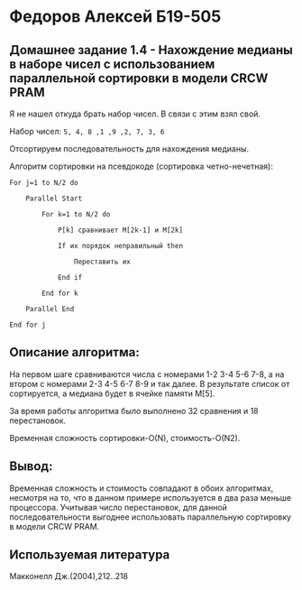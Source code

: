 
# Федоров Алексей Б19-505

## Домашнее задание 1.4 - Нахождение медианы в наборе чисел с использованием параллельной сортировки в модели CRСW PRAM

Я не нашел откуда брать набор чисел. В связи с этим взял свой.

Набор чисел: ```5, 4, 8 ,1 ,9 ,2, 7, 3, 6```

Отсортируем последовательность для нахождения медианы.

Алгоритм сортировки на псевдокоде (сортировка четно-нечетная):

```
For j=1 to N/2 do

	Parallel Start

		For k=1 to N/2 do

			P[k] сравнивает M[2k-1] и M[2k]

			If их порядок неправильный then

				Переставить их

			End if

		End for k

	Parallel End

End for j
```

## Описание алгоритма:

На первом шаге сравниваются числа с номерами 1-2 3-4 5-6 7-8, а на втором с номерами 2-3 4-5 6-7 8-9 и так далее. В результате список от сортируется, а медиана будет в ячейке памяти M[5].


За время работы алгоритма было выполнено 32 сравнения и 18 перестановок.

Временная сложность сортировки-O(N), стоимость-O(N2).

## Вывод:

Временная сложность и стоимость совпадают в обоих алгоритмах, несмотря на то, что в данном примере используется в два раза меньше процессора. Учитывая число перестановок, для данной последовательности выгоднее использовать параллельную сортировку в модели CRСW PRAM.

## Используемая литература

Макконелл Дж.(2004),212..218
